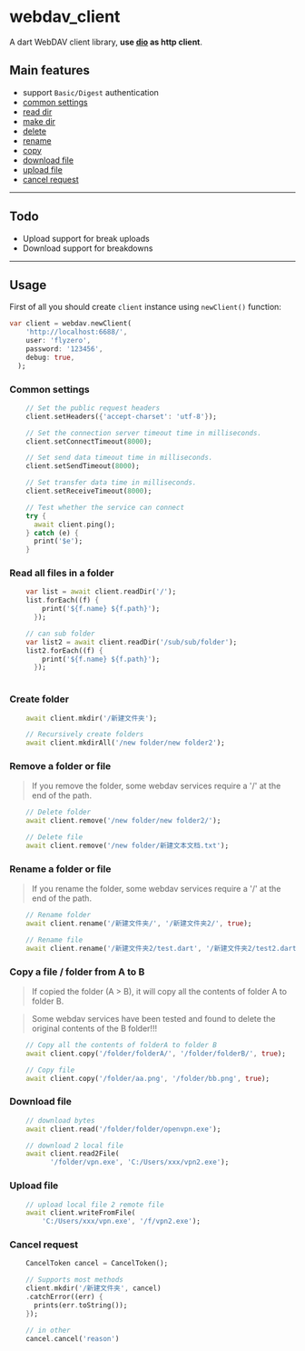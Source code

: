 # webdav_client

A dart WebDAV client library, **use [dio](https://github.com/flutterchina/dio) as http client**.


## Main features

* support ``Basic/Digest`` authentication
* [common settings](#common-settings)
* [read dir](#read-all-files-in-a-folder)
* [make dir](#create-folder)
* [delete](#remove-a-folder-or-file)
* [rename](#rename-a-folder-or-file)
* [copy](#copy-a-file-/-folder-from-A-to-B)
* [download file](#download-file)
* [upload file](#upload-file)
* [cancel request](#cancel-request)

---
## Todo

* Upload support for break uploads
* Download support for breakdowns

---
## Usage

First of all you should create `client` instance using `newClient()` function:
```dart
var client = webdav.newClient(
    'http://localhost:6688/',
    user: 'flyzero',
    password: '123456',
    debug: true,
  );
```

### Common settings
```dart
    // Set the public request headers
    client.setHeaders({'accept-charset': 'utf-8'});

    // Set the connection server timeout time in milliseconds.
    client.setConnectTimeout(8000);

    // Set send data timeout time in milliseconds.
    client.setSendTimeout(8000);

    // Set transfer data time in milliseconds.
    client.setReceiveTimeout(8000);

    // Test whether the service can connect
    try {
      await client.ping();
    } catch (e) {
      print('$e');
    }
```

### Read all files in a folder
```dart
    var list = await client.readDir('/');
    list.forEach((f) {
        print('${f.name} ${f.path}');
      });

    // can sub folder
    var list2 = await client.readDir('/sub/sub/folder');
    list2.forEach((f) {
        print('${f.name} ${f.path}');
      });
    
```

### Create folder
```dart
    await client.mkdir('/新建文件夹');

    // Recursively create folders
    await client.mkdirAll('/new folder/new folder2');
```

### Remove a folder or file
> If you remove the folder, some webdav services require a '/' at the end of the path.
```dart
    // Delete folder
    await client.remove('/new folder/new folder2/');

    // Delete file
    await client.remove('/new folder/新建文本文档.txt');
```

### Rename a folder or file
> If you rename the folder, some webdav services require a '/' at the end of the path.
```dart
    // Rename folder
    await client.rename('/新建文件夹/', '/新建文件夹2/', true);

    // Rename file
    await client.rename('/新建文件夹2/test.dart', '/新建文件夹2/test2.dart', true);
```

### Copy a file / folder from A to B
> If copied the folder (A > B), it will copy all the contents of folder A to folder B.

> Some webdav services have been tested and found to delete the original contents of the B folder!!!
```dart
    // Copy all the contents of folderA to folder B
    await client.copy('/folder/folderA/', '/folder/folderB/', true);

    // Copy file
    await client.copy('/folder/aa.png', '/folder/bb.png', true);
```

### Download file
```dart
    // download bytes
    await client.read('/folder/folder/openvpn.exe');

    // download 2 local file
    await client.read2File(
          '/folder/vpn.exe', 'C:/Users/xxx/vpn2.exe');
```

### Upload file
```dart
    // upload local file 2 remote file
    await client.writeFromFile(
        'C:/Users/xxx/vpn.exe', '/f/vpn2.exe');
```

### Cancel request
```dart
    CancelToken cancel = CancelToken();

    // Supports most methods
    client.mkdir('/新建文件夹', cancel)
    .catchError((err) {
      prints(err.toString());
    });

    // in other
    cancel.cancel('reason')
```
